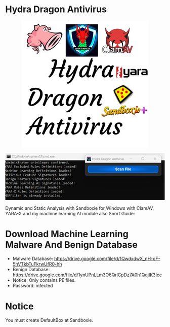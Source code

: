 # Hydra Dragon Antivirus
<p align="center">
<img src="assets/HydraDragonAntivirus.png" width= 400px>
</p>
<p align="center">
<img src="assets/HydraDragonAntivirusGUI.png" width= 800px>
</p>
Dynamic and Static Analysis with Sandboxie for Windows with ClamAV, YARA-X and my machine learning AI module also Snort
Guide:

# Download Machine Learning Malware And Benign Database
- Malware Database: https://drive.google.com/file/d/1QwdxdwX_nH-oF-5hVTkbTuFkrwUfR0-hh
- Benign Database: https://drive.google.com/file/d/1ynUPnLLm3O6QrlCpDz7A0h1QqjIK3Icc
- Notice: Only contains PE files.
- Password: infected
# Notice
You must create DefaultBox at Sandboxie.